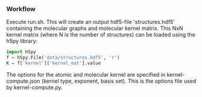 
### Workflow

Execute run.sh. This will create an output hdf5-file 'structures.hdf5' containing the molecular graphs and molecular kernel matrix.
This NxN kernel matrix (where N is the number of structures) can be loaded using the h5py library:
```python
import h5py
f = h5py.File('data/structures.hdf5', 'r')
K = f['kernel']['kernel_mat'].value
```

The options for the atomic and molecular kernel are specified in kernel-compute.json (kernel type, exponent, basis set). 
This is the options file used by kernel-compute.py.
